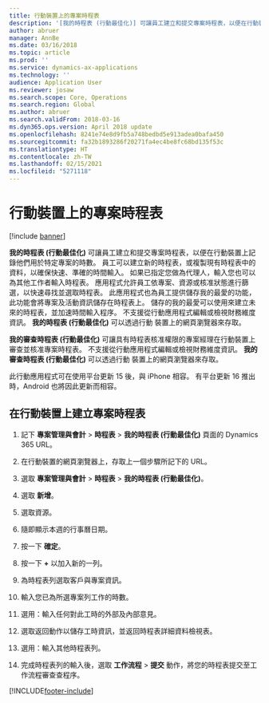 ```yaml
---
title: 行動裝置上的專案時程表
description: '[我的時程表 (行動最佳化)] 可讓員工建立和提交專案時程表，以便在行動裝置上記錄他們用於特定專案的時數。'
author: abruer
manager: AnnBe
ms.date: 03/16/2018
ms.topic: article
ms.prod: ''
ms.service: dynamics-ax-applications
ms.technology: ''
audience: Application User
ms.reviewer: josaw
ms.search.scope: Core, Operations
ms.search.region: Global
ms.author: abruer
ms.search.validFrom: 2018-03-16
ms.dyn365.ops.version: April 2018 update
ms.openlocfilehash: 8241e74e8d9fb5a748bedbd5e913adea0bafa450
ms.sourcegitcommit: fa32b1893286f20271fa4ec4be8fc68bd135f53c
ms.translationtype: HT
ms.contentlocale: zh-TW
ms.lasthandoff: 02/15/2021
ms.locfileid: "5271118"
---
```

# <a name="project-timesheets-on-a-mobile-device"></a>行動裝置上的專案時程表

[!include [banner](../includes/banner.md)]

**我的時程表 (行動最佳化)** 可讓員工建立和提交專案時程表，以便在行動裝置上記錄他們用於特定專案的時數。 員工可以建立新的時程表，或複製現有時程表中的資料，以確保快速、準確的時間輸入。 如果已指定您做為代理人，輸入您也可以為其他工作者輸入時程表。 應用程式允許員工依專案、資源或核准狀態進行篩選，以快速尋找並選取時程表。 此應用程式也為員工提供儲存我的最愛的功能，此功能會將專案及活動資訊儲存在時程表上。 儲存的我的最愛可以使用來建立未來的時程表，並加速時間輸入程序。 不支援從行動應用程式編輯或檢視財務維度資訊。 **我的時程表 (行動最佳化)** 可以透過行動 裝置上的網頁瀏覽器來存取。

**我的審查時程表 (行動最佳化)** 可讓具有時程表核准權限的專案經理在行動裝置上審查並核准專案時程表。 不支援從行動應用程式編輯或檢視財務維度資訊。 **我的審查時程表 (行動最佳化)** 可以透過行動 裝置上的網頁瀏覽器來存取。

此行動應用程式可在使用平台更新 15 後，與 iPhone 相容。
有平台更新 16 推出時，Android 也將因此更新而相容。

## <a name="create-a-project-timesheet-on-your-mobile-device"></a>在行動裝置上建立專案時程表

1.  記下 **專案管理與會計** \> **時程表** \> **我的時程表 (行動最佳化)** 頁面的 Dynamics 365 URL。

2.  在行動裝置的網頁瀏覽器上，存取上一個步驟所記下的 URL。
 
3.  選取 **專案管理與會計** \> **時程表** \> **我的時程表 (行動最佳化)**。

4.  選取 **新增**。

5.  選取資源。

6.  隨即顯示本週的行事曆日期。

7.  按一下 **確定**。

8.  按一下 **+** 以加入新的一列。

9.  為時程表列選取客戶與專案資訊。

10. 輸入您已為所選專案列工作的時數。

11. 選用：輸入任何對此工時的外部及內部意見。

12. 選取返回動作以儲存工時資訊，並返回時程表詳細資料檢視表。

13. 選用：輸入其他時程表列。

14. 完成時程表列的輸入後，選取 **工作流程** \> **提交** 動作，將您的時程表提交至工作流程審查查程序。


[!INCLUDE[footer-include](../includes/footer-banner.md)]
